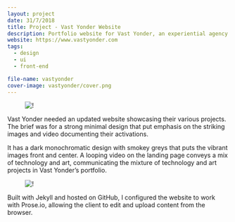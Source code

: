 ```yaml
---
layout: project
date: 31/7/2018
title: Project - Vast Yonder Website
description: Portfolio website for Vast Yonder, an experiential agency
website: https://www.vastyonder.com
tags:
  - design
  - ui
  - front-end

file-name: vastyonder
cover-image: vastyonder/cover.png
---
```


<figure><img class="hero" src="/projects/{{page.file-name}}/hero2.png" alt="!" /></figure>

Vast Yonder needed an updated website showcasing their various projects. The brief was for a strong minimal design that put emphasis on the striking images and video documenting their activations.

It has a dark monochromatic design with smokey greys that puts the vibrant images front and center. A looping video on the landing page conveys a mix of technology and art, communicating the mixture of technology and art projects in Vast Yonder’s portfolio. 

<figure><img class="image" src="/projects/{{page.file-name}}/1.png" alt="!" /></figure>

Built with Jekyll and hosted on GitHub, I configured the website to work with Prose.io, allowing the client to edit and upload content from the browser.  

<!--<figure><img class="image" src="/projects/{{page.file-name}}/2.png" alt="!" /></figure>--> 